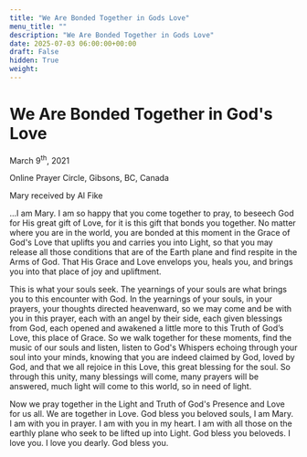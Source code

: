 ```yaml
---
title: "We Are Bonded Together in Gods Love"
menu_title: ""
description: "We Are Bonded Together in Gods Love"
date: 2025-07-03 06:00:00+00:00
draft: False
hidden: True
weight:
---
```

# We Are Bonded Together in God's Love

March 9<sup>th</sup>, 2021

Online Prayer Circle, Gibsons, BC, Canada

Mary received by Al Fike

…I am Mary. I am so happy that you come together to pray, to beseech God for His great gift of Love, for it is this gift that bonds you together. No matter where you are in the world, you are bonded at this moment in the Grace of God's Love that uplifts you and carries you into Light, so that you may release all those conditions that are of the Earth plane and find respite in the Arms of God. That His Grace and Love envelops you, heals you, and brings you into that place of joy and upliftment.

This is what your souls seek. The yearnings of your souls are what brings you to this encounter with God. In the yearnings of your souls, in your prayers, your thoughts directed heavenward, so we may come and be with you in this prayer, each with an angel by their side, each given blessings from God, each opened and awakened a little more to this Truth of God’s Love, this place of Grace. So we walk together for these moments, find the music of our souls and listen, listen to God's Whispers echoing through your soul into your minds, knowing that you are indeed claimed by God, loved by God, and that we all rejoice in this Love, this great blessing for the soul. So through this unity, many blessings will come, many prayers will be answered, much light will come to this world, so in need of light.

Now we pray together in the Light and Truth of God's Presence and Love for us all. We are together in Love. God bless you beloved souls, I am Mary. I am with you in prayer. I am with you in my heart. I am with all those on the earthly plane who seek to be lifted up into Light. God bless you beloveds. I love you. I love you dearly. God bless you.
